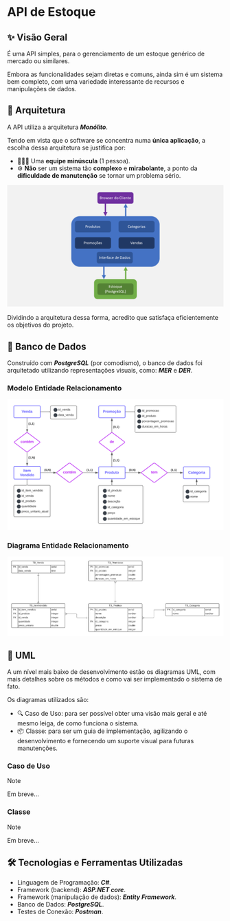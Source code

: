 ﻿# API de Estoque

## ✨ Visão Geral
É uma API simples, para o gerenciamento de um estoque genérico de mercado ou similares.

Embora as funcionalidades sejam diretas e comuns, ainda sim é um sistema bem completo, com uma variedade interessante de recursos e manipulações de dados.

## 🏬 Arquitetura
A API utiliza a arquitetura ***Monólito***.

Tendo em vista que o software se concentra numa **única aplicação**, a escolha dessa arquitetura se justifica por:
- 👷🏽‍♀️ Uma **equipe minúscula** (1 pessoa).
- ⚙️ **Não** ser um sistema tão **complexo** e **mirabolante**, a ponto da **dificuldade de manutenção** se tornar um problema sério.

<img src="https://github.com/WesleyTelesBenette/my-sources-for-docs/blob/main/api-product-stock/architecture.png" width="600" />

Dividindo a arquitetura dessa forma, acredito que satisfaça eficientemente os objetivos do projeto.

## 🎲 Banco de Dados
Construído com ***PostgreSQL*** (por comodismo), o banco de dados foi arquitetado utilizando representações visuais, como: ***MER*** e ***DER***.

### Modelo Entidade Relacionamento
<img src="https://github.com/WesleyTelesBenette/my-sources-for-docs/blob/main/api-product-stock/MER.png" width="600" />

### Diagrama Entidade Relacionamento
<img src="https://github.com/WesleyTelesBenette/my-sources-for-docs/blob/main/api-product-stock/DER.png" width="600" />

## 📑 UML
A um nível mais baixo de desenvolvimento estão os diagramas UML, com mais detalhes sobre os métodos e como vai ser implementado o sistema de fato.

Os diagramas utilizados são:
- 🔍 Caso de Uso: para ser possível obter uma visão mais geral e até mesmo leiga, de como funciona o sistema.
- 📦 Classe: para ser um guia de implementação, agilizando o desenvolvimento e fornecendo um suporte visual para futuras manutenções.

### Caso de Uso
<!--
<img src="https://github.com/WesleyTelesBenette/my-sources-for-docs/blob/main/api-product-stock/caso-de-uso.png" width="600" />
-->

> [!NOTE]
> Em breve...

### Classe
<!--
<img src="https://github.com/WesleyTelesBenette/my-sources-for-docs/blob/main/api-product-stock/classe.png" width="600" />
-->

> [!NOTE]
> Em breve...

## 🛠️ Tecnologias e Ferramentas Utilizadas
- Linguagem de Programação: ***C#***.
- Framework (backend): ***ASP.NET core***.
- Framework (manipulação de dados): ***Entity Framework***.
- Banco de Dados: ***PostgreSQL***.
- Testes de Conexão: ***Postman***.
